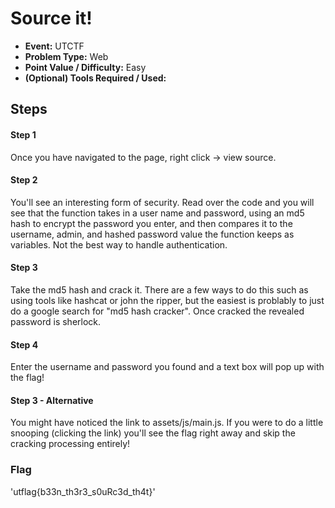 # Source it!
* **Event:** UTCTF
* **Problem Type:** Web
* **Point Value / Difficulty:** Easy
* **(Optional) Tools Required / Used:**

## Steps
#### Step 1
Once you have navigated to the page, right click -> view source. 

#### Step 2
You'll see an interesting form of security. Read over the code and you will see that the function takes in a user name and password, using an md5 hash to encrypt the password you enter, and then compares it to the username, admin, and hashed password value the function keeps as variables. Not the best way to handle authentication.

#### Step 3
Take the md5 hash and crack it. There are a few ways to do this such as using tools like hashcat or john the ripper, but the easiest is problably to just do a google search for "md5 hash cracker". Once cracked the revealed password is sherlock.

#### Step 4
Enter the username and password you found and a text box will pop up with the flag!

#### Step 3 - Alternative
You might have noticed the link to assets/js/main.js. If you were to do a little snooping (clicking the link) you'll see the flag right away and skip the cracking processing entirely!

### Flag
'utflag{b33n_th3r3_s0uRc3d_th4t}'
